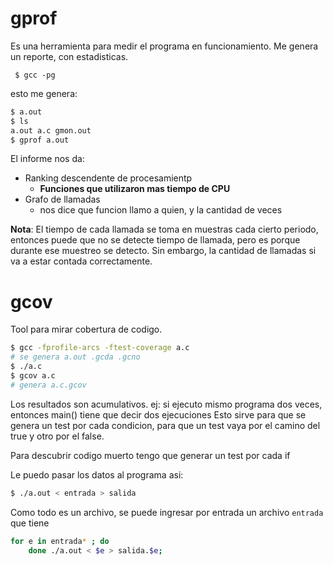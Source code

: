 # gprof

Es una herramienta para medir el programa en funcionamiento.
Me genera un reporte, con estadisticas.

` $ gcc -pg`

esto me genera:
``` sh
$ a.out
$ ls
a.out a.c gmon.out
$ gprof a.out
```

El informe nos da:
- Ranking descendente de procesamientp
    - __Funciones que utilizaron mas tiempo de CPU__
- Grafo de llamadas 
    - nos dice que funcion llamo a quien, y la cantidad de veces

__Nota__: El tiempo de cada llamada se toma en muestras cada cierto periodo, entonces puede que no se detecte tiempo de llamada, pero es porque durante ese muestreo se detecto. Sin embargo, la cantidad de llamadas si va a estar contada correctamente.

# gcov

Tool para mirar cobertura de codigo.

```sh
$ gcc -fprofile-arcs -ftest-coverage a.c
# se genera a.out .gcda .gcno
$ ./a.c
$ gcov a.c
# genera a.c.gcov
```

Los resultados son acumulativos.
ej: si ejecuto mismo programa dos veces, entonces main() tiene que decir dos ejecuciones
Esto sirve para que se genera un test por cada condicion, para que un test vaya por el camino del true y otro por el false.

Para descubrir codigo muerto tengo que generar un test por cada if

Le puedo pasar los datos al programa asi:

``` sh
$ ./a.out < entrada > salida
```

Como todo es un archivo, se puede ingresar por entrada un archivo `entrada` que tiene 

```sh
for e in entrada* ; do
    done ./a.out < $e > salida.$e;
```